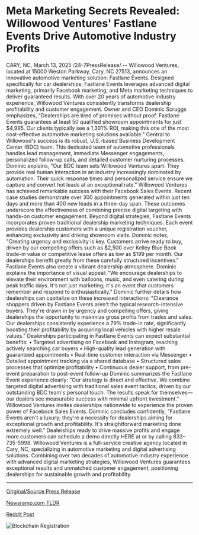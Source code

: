 # Meta Marketing Secrets Revealed: Willowood Ventures' Fastlane Events Drive Automotive Industry Profits

CARY, NC, March 13, 2025 /24-7PressRelease/ -- Willowood Ventures, located at 15000 Weston Parkway, Cary, NC 27513, announces an innovative automotive marketing solution: Fastlane Events. Designed specifically for car dealerships, Fastlane Events leverages advanced digital marketing, primarily Facebook marketing, and Meta marketing techniques to deliver guaranteed results. With over 20 years of automotive industry experience, Willowood Ventures consistently transforms dealership profitability and customer engagement.  Owner and CEO Dominic Scruggs emphasizes, "Dealerships are tired of promises without proof. Fastlane Events guarantees at least 50 qualified showroom appointments for just $4,995. Our clients typically see a 1,301% ROI, making this one of the most cost-effective automotive marketing solutions available."  Central to Willowood's success is its robust, U.S.-based Business Development Center (BDC) team. This dedicated team of automotive professionals handles lead management, immediate Messenger engagements, personalized follow-up calls, and detailed customer nurturing processes. Dominic explains, "Our BDC team sets Willowood Ventures apart. They provide real human interaction in an industry increasingly dominated by automation. Their quick response times and personalized service ensure we capture and convert hot leads at an exceptional rate."  Willowood Ventures has achieved remarkable success with their Facebook Sales Events. Recent case studies demonstrate over 300 appointments generated within just ten days and more than 400 new leads in a three-day span. These outcomes underscore the effectiveness of combining precise digital targeting with hands-on customer engagement.  Beyond digital strategies, Fastlane Events incorporates proven traditional dealership marketing techniques. Each event provides dealership customers with a unique registration voucher, enhancing exclusivity and driving showroom visits. Dominic notes, "Creating urgency and exclusivity is key. Customers arrive ready to buy, driven by our compelling offers such as $2,500 over Kelley Blue Book trade-in value or competitive lease offers as low as $199 per month. Our dealerships benefit greatly from these carefully structured incentives."  Fastlane Events also create a vibrant dealership atmosphere. Dominic explains the importance of visual appeal: "We encourage dealerships to elevate their environment with balloons, music, and even catering during peak traffic days. It's not just marketing; it's an event that customers remember and respond to enthusiastically."  Dominic further details how dealerships can capitalize on these increased interactions: "Clearance shoppers driven by Fastlane Events aren't the typical research-intensive buyers. They're drawn in by urgency and compelling offers, giving dealerships the opportunity to maximize gross profits from trades and sales. Our dealerships consistently experience a 79% trade-in rate, significantly boosting their profitability by acquiring local vehicles with higher resale values."  Dealerships participating in Fastlane Events can expect substantial benefits:  • Targeted advertising on Facebook and Instagram, reaching actively searching car buyers • High-quality lead generation with guaranteed appointments • Real-time customer interaction via Messenger • Detailed appointment tracking via a shared database • Structured sales processes that optimize profitability • Continuous dealer support, from pre-event preparation to post-event follow-up  Dominic summarizes the Fastlane Event experience clearly: "Our strategy is direct and effective. We combine targeted digital advertising with traditional sales event tactics, driven by our outstanding BDC team's personal touch. The results speak for themselves—our dealers see measurable success with minimal upfront investment."  Willowood Ventures invites dealerships nationwide to experience the proven power of Facebook Sales Events. Dominic concludes confidently, "Fastlane Events aren't a luxury; they're a necessity for dealerships aiming for exceptional growth and profitability. It's straightforward marketing done extremely well."  Dealerships ready to drive massive profits and engage more customers can schedule a demo directly HERE at or by calling 833-735-5998.  Willowood Ventures is a full-service creative agency located in Cary, NC, specializing in automotive marketing and digital advertising solutions. Combining over two decades of automotive industry experience with advanced digital marketing strategies, Willowood Ventures guarantees exceptional results and unmatched customer engagement, positioning dealerships for sustainable growth and profitability. 

---

[Original/Source Press Release](https://www.24-7pressrelease.com/press-release/520587/meta-marketing-secrets-revealed-willowood-ventures-fastlane-events-drive-automotive-industry-profits)
                    

[Newsramp.com TLDR](https://newsramp.com/curated-news/willowood-ventures-introduces-fastlane-events-transforming-automotive-marketing/e0a2016554cb5a755973670bb500aa61) 

 



[Reddit Post](https://www.reddit.com/r/Business_NewsRamp/comments/1jagoed/willowood_ventures_introduces_fastlane_events/) 



![Blockchain Registration](https://cdn.newsramp.app/24-7PressRelease/qrcode/253/13/frogMdWq.webp)